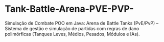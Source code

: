 # Tank-Battle-Arena-PVE-PVP-
Simulação de Combate POO em Java: Arena de Battle Tanks (PvE/PvP) – Sistema de gestão e simulação de partidas com regras de dano polimórficas (Tanques Leves, Médios, Pesados, Módulos e IAs).

